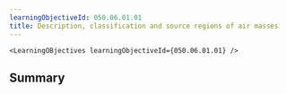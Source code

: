 ```yaml
---
learningObjectiveId: 050.06.01.01
title: Description, classification and source regions of air masses
---
```


```tsx eval
<LearningOBjectives learningObjectiveId={050.06.01.01} />
```

## Summary

